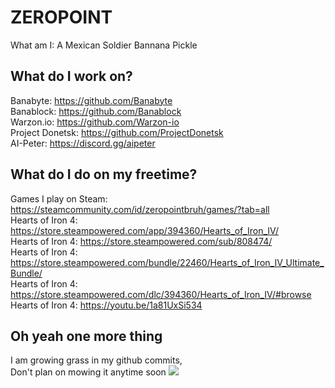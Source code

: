 # ZEROPOINT 
What am I: A Mexican Soldier Bannana Pickle

## What do I work on?
Banabyte: https://github.com/Banabyte<br>
Banablock: https://github.com/Banablock<br>
Warzon.io: https://github.com/Warzon-io<br>
Project Donetsk: https://github.com/ProjectDonetsk<br>
AI-Peter: https://discord.gg/aipeter<br>

## What do I do on my freetime? 
Games I play on Steam: https://steamcommunity.com/id/zeropointbruh/games/?tab=all<br> 
Hearts of Iron 4: https://store.steampowered.com/app/394360/Hearts_of_Iron_IV/<br>
Hearts of Iron 4: https://store.steampowered.com/sub/808474/<br>
Hearts of Iron 4: https://store.steampowered.com/bundle/22460/Hearts_of_Iron_IV_Ultimate_Bundle/<br>
Hearts of Iron 4: https://store.steampowered.com/dlc/394360/Hearts_of_Iron_IV/#browse<br>
Hearts of Iron 4: https://youtu.be/1a81UxSi534

## Oh yeah one more thing
I am growing grass in my github commits,<br>
Don't plan on mowing it anytime soon
![](/random/ee.gif)